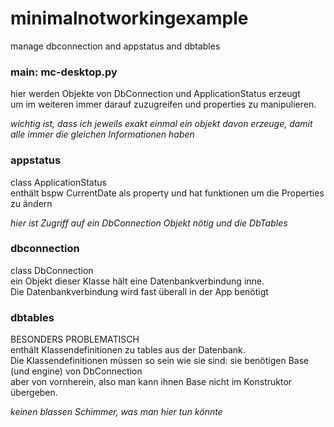 # minimalnotworkingexample
manage dbconnection and appstatus and dbtables


### main: mc-desktop.py
hier werden Objekte von DbConnection und ApplicationStatus erzeugt  
um im weiteren immer darauf zuzugreifen und properties zu manipulieren.

*wichtig ist, dass ich jeweils exakt einmal ein objekt davon erzeuge, damit alle immer die gleichen Informationen haben*

### appstatus
class ApplicationStatus  
enthält bspw CurrentDate als property und hat funktionen um die Properties zu ändern

*hier ist Zugriff auf ein DbConnection Objekt nötig und die DbTables*

### dbconnection
class DbConnection  
ein Objekt dieser Klasse hält eine Datenbankverbindung inne.  
Die Datenbankverbindung wird fast überall in der App benötigt

### dbtables
BESONDERS PROBLEMATISCH  
enthält Klassendefinitionen zu tables aus der Datenbank.  
Die Klassendefinitionen müssen so sein wie sie sind: sie benötigen Base (und engine) von DbConnection  
aber von vornherein, also man kann ihnen Base nicht im Konstruktor übergeben. 

*keinen blassen Schimmer, was man hier tun könnte*
